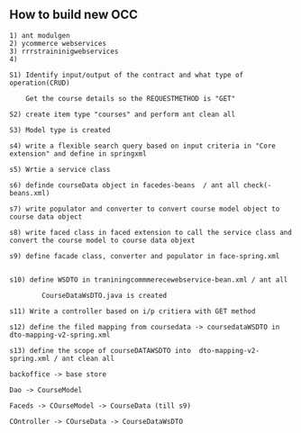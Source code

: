## How to build new OCC

    1) ant modulgen
    2) ycommerce webservices
    3) rrrstraininigwebservices
    4)

    S1) Identify input/output of the contract and what type of operation(CRUD)

        Get the course details so the REQUESTMETHOD is "GET"

    S2) create item type "courses" and perform ant clean all

    S3) Model type is created

    s4) write a flexible search query based on input criteria in "Core extension" and define in springxml

    s5) Wrtie a service class

    s6) definde courseData object in facedes-beans  / ant all check(-beans.xml)

    s7) write populator and converter to convert course model object to course data object

    s8) write faced class in faced extension to call the service class and convert the course model to course data objext

    s9) define facade class, converter and populator in face-spring.xml

     
    s10) define WSDTO in traniningcommmerecewebservice-bean.xml / ant all

            CourseDataWsDTO.java is created

    s11) Write a controller based on i/p critiera with GET method

    s12) define the filed mapping from coursedata -> coursedataWSDTO in dto-mapping-v2-spring.xml
    
    s13) define the scope of courseDATAWSDTO into  dto-mapping-v2-spring.xml / ant clean all

    backoffice -> base store 

    Dao -> CourseModel

    Faceds -> COurseModel -> CourseData (till s9)

    COntroller -> COurseData -> CourseDataWsDTO
